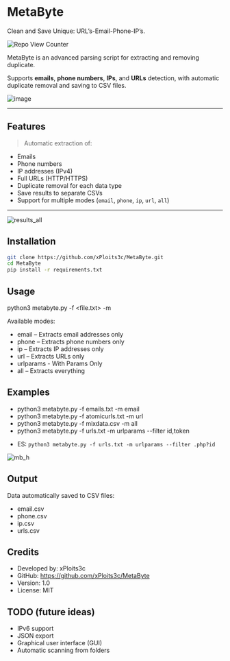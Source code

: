 # MetaByte
Clean and Save Unique: URL’s-Email-Phone-IP’s.

 ![Repo View Counter](https://profile-counter.glitch.me/MetaByte/count.svg)
 
MetaByte is an advanced parsing script for extracting and removing duplicate.

Supports **emails**, **phone numbers**, **IPs**, and **URLs** detection, with automatic duplicate removal and saving to CSV files.

![image](https://github.com/user-attachments/assets/6ea17898-c5f0-44e4-9b8f-c34140ad4bbb)

---

## Features

> Automatic extraction of:
- Emails
- Phone numbers
- IP addresses (IPv4)
- Full URLs (HTTP/HTTPS)
- Duplicate removal for each data type
- Save results to separate CSVs
- Support for multiple modes (`email`, `phone`, `ip`, `url`, `all`)

---

![results_all](https://github.com/user-attachments/assets/7f1366bd-c5b5-4489-8149-b76c9a8bcaf2)

## Installation
   ```bash
   git clone https://github.com/xPloits3c/MetaByte.git
   cd MetaByte
   pip install -r requirements.txt
```

## Usage

python3 metabyte.py -f <file.txt> -m <mode>

Available modes:

+  email – Extracts email addresses only
+  phone – Extracts phone numbers only
+ ip – Extracts IP addresses only
+ url – Extracts URLs only
+ urlparams - With Params Only
+ all – Extracts everything

## Examples

+ python3 metabyte.py -f emails.txt -m email
+ python3 metabyte.py -f atomicurls.txt -m url
+ python3 metabyte.py -f mixdata.csv -m all
+ python3 metabyte.py -f urls.txt -m urlparams --filter id,token
- ES: `python3 metabyte.py -f urls.txt -m urlparams --filter .php?id`
  
![mb_h](https://github.com/user-attachments/assets/450329e5-9cf8-4844-9f27-992293dbe7b4)

## Output

Data automatically saved to CSV files:
+ email.csv
+ phone.csv
+ ip.csv
+ urls.csv

## Credits
+ Developed by: xPloits3c
+ GitHub: https://github.com/xPloits3c/MetaByte
+ Version: 1.0
+ License: MIT

## TODO (future ideas)
+ IPv6 support
+ JSON export
+ Graphical user interface (GUI)
+ Automatic scanning from folders

